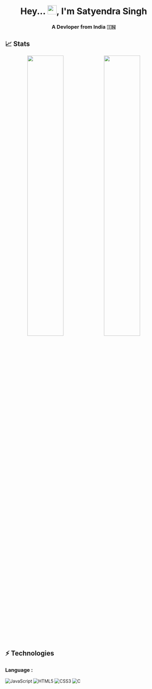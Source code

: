 <h1 align="center">Hey... <img src="https://github.com/TheDudeThatCode/TheDudeThatCode/blob/master/Assets/Hi.gif" width="29">, I'm Satyendra Singh  </h1>
<h3 align="center">A  Devloper  from  India 🇮🇳 </h3>

## 📈 Stats
<p align="center">
	
  <img width="48%" src="https://github-readme-stats.vercel.app/api?username=Satyendra3335&show_icons=true&theme=tokyonight" />
  <img width="48%" src="https://github-readme-streak-stats.herokuapp.com/?user=Satyendra3335&theme=tokyonight" />
</p>



## ⚡ Technologies

### Language :
![JavaScript](https://img.shields.io/badge/-JavaScript-black?style=flat-square&logo=javascript)
![HTML5](https://img.shields.io/badge/-HTML5-E34F26?style=flat-square&logo=html5&logoColor=white)
![CSS3](https://img.shields.io/badge/-CSS3-1572B6?style=flat-square&logo=css3)
![C](https://img.shields.io/badge/-C-007ACC?style=flat-square&logo=c)
